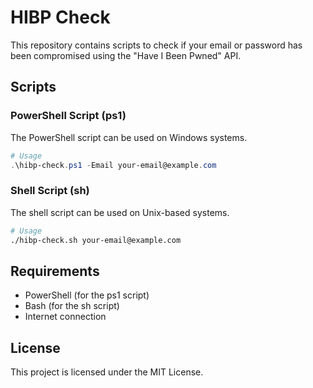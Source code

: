 # HIBP Check

This repository contains scripts to check if your email or password has been compromised using the "Have I Been Pwned" API.

## Scripts

### PowerShell Script (ps1)

The PowerShell script can be used on Windows systems.

```powershell
# Usage
.\hibp-check.ps1 -Email your-email@example.com
```

### Shell Script (sh)

The shell script can be used on Unix-based systems.

```sh
# Usage
./hibp-check.sh your-email@example.com
```

## Requirements

- PowerShell (for the ps1 script)
- Bash (for the sh script)
- Internet connection

## License

This project is licensed under the MIT License.
